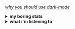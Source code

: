 [*why you should use dark-mode*](https://www.youtube.com/watch?v=xvFZjo5PgG0#gh-light-mode-only)

<details>
  <summary><b>my boring stats</b></summary>
  <a href="https://github.com/Erix0815?tab=repositories">
    <img align="top" src="https://github-readme-stats.vercel.app/api?username=Erix0815&show_icons=true&rank_icon=github&include_all_commits=true&icon_color=0f0&title_color=0f0&hide_border=true&bg_color=0000&theme=dark"/></a>
  <a href="https://github.com/Erix0815?tab=repositories">
    <img align="top" src="https://github-readme-stats.vercel.app/api/top-langs?username=Erix0815&layout=donut&title_color=0f0&hide_border=true&bg_color=0000&theme=dark"/></a>
</details>

<details>
  <summary><b>what i'm listening to</b></summary>
  <a href="https://spotify-github-profile.kittinanx.com/api/view?uid=4fssq6j0g02lwljnwzp4iqumd&redirect=true">
    <img align="top" src="https://spotify-github-profile.kittinanx.com/api/view?uid=4fssq6j0g02lwljnwzp4iqumd&cover_image=true&theme=novatorem&show_offline=false&background_color=121212&interchange=false&bar_color=00ff00&bar_color_cover=false"/></a>
</details>
